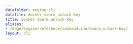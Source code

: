```yaml
---
datafolder: engine-cli
datafile: docker_swarm_unlock-key
title: docker swarm unlock-key
aliases:
- /edge/engine/reference/commandline/swarm_unlock-key/
layout: cli
---
```


<!--
This page is automatically generated from Docker's source code. If you want to
suggest a change to the text that appears here, open a ticket or pull request
in the source repository on GitHub:

https://github.com/docker/cli
-->